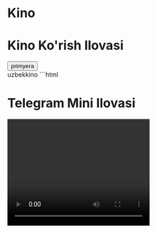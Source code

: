 # Kino<!DOCTYPE html>
<html lang="uz">
<head>
    <meta charset="UTF-8">
    <meta name="viewport" content="width=device-width, initial-scale=1.0">
    <title>Kino Ko'rish Ilovasi</title>
    <link rel="stylesheet" href="styles.css">
</head>
<body>
    <div class="container">
        <h1>Kino Ko'rish Ilovasi</h1>
        <div id="movie-list"></div>
        <button id="load-more">primyera</button>
    </div>
    uzbekkino
</body>
</html>
```html
<!DOCTYPE html>
<html lang="uz">
<head>
    <meta charset="UTF-8">
    <meta name="viewport" content="width=device-width, initial-scale=1.0">
    <title>Telegram Mini Ilova</title>
</head>
<body>
    <h1>Telegram Mini Ilovasi</h1>
    <video id="myVideo" width="320" height="240" controls>
    ,https://youtu.be/K1HJuEm1-AM?si=8j1O7LuibCkugy9r
    </video>
    <script>
        const video = document.getElementById('myVideo');
        
    </script>
</body>
</html>
```

